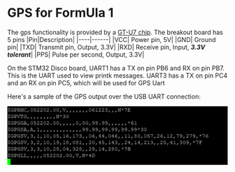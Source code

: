 # GPS for FormUla 1
The gps functionality is provided by a [GT-U7 chip](https://images-na.ssl-images-amazon.com/images/I/91tuvtrO2jL.pdf). The breakout board has 5 pins
|Pin|Description|
|----|------|
|VCC| Power pin, 5V|
|GND| Ground pin|
|TXD| Transmit pin, Output, 3.3V|
|RXD| Receive pin, Input, ***3.3V tolerant***|
|PPS| Pulse per second, Output, 3.3V|

On the STM32 Disco board, UART1 has a TX on pin PB6 and RX on pin PB7. This is the UART used to view printk messages. UART3 has a TX on pin PC4 and an RX on pin PC5, which will be used for GPS Uart

Here's a sample of the GPS output over the USB UART connection:

![image](gpsoutput.png)